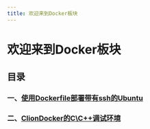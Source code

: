 ```yaml
---
title: 欢迎来到Docker板块
---
```

# 欢迎来到Docker板块
## 目录
### 一、[使用Dockerfile部署带有ssh的Ubuntu](./_blog/使用Dockerfile部署带有ssh的Ubuntu/使用Dockerfile部署带有ssh的Ubuntu.md)
### 二、[ClionDocker的C\C++调试环境](./_blog/ClionDocker的C++调试环境/ClionDocker的C++调试环境.md)